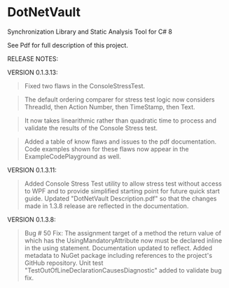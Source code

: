 DotNetVault
===========

Synchronization Library and Static Analysis Tool for C\# 8

See Pdf for full description of this project.

RELEASE NOTES:

VERSION 0.1.3.13:

>   Fixed two flaws in the ConsoleStressTest.

>   The default ordering comparer for stress test logic now considers ThreadId,
>   then Action Number, then TimeStamp, then Text.

>   It now takes linearithmic rather than quadratic time to process and validate
>   the results of the Console Stress test.

>   Added a table of know flaws and issues to the pdf documentation. Code
>   examples shown for these flaws now appear in the ExampleCodePlayground as
>   well.

VERSION 0.1.3.11:

>   Added Console Stress Test utility to allow stress test without access to WPF
>   and to provide simplified starting point for future quick start guide.
>   Updated "DotNetVault Description.pdf" so that the changes made in 1.3.8
>   release are reflected in the documentation.

VERSION 0.1.3.8:

>   Bug \# 50 Fix: The assignment target of a method the return value of which
>   has the UsingMandatoryAttribute now must be declared inline in the using
>   statement. Documentation updated to reflect. Added metadata to NuGet package
>   including references to the project's GitHub repository. Unit test
>   "TestOutOfLineDeclarationCausesDiagnostic" added to validate bug fix.
